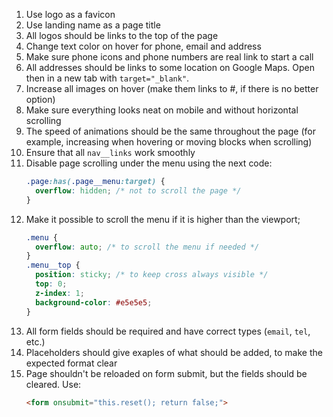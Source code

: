 1. Use logo as a favicon
2. Use landing name as a page title
3. All logos should be links to the top of the page
4. Change text color on hover for phone, email and address
5. Make sure phone icons and phone numbers are real link to start a call
6. All addresses should be links to some location on Google Maps. Open then in a new tab with `target="_blank"`.
7. Increase all images on hover (make them links to #, if there is no better option)
8. Make sure everything looks neat on mobile and without horizontal scrolling
9. The speed of animations should be the same throughout the page (for example, increasing when hovering or moving blocks when scrolling)
10. Ensure that all `nav__links` work smoothly
11. Disable page scrolling under the menu using the next code:
    ```css
    .page:has(.page__menu:target) {
      overflow: hidden; /* not to scroll the page */
    }
    ```
12. Make it possible to scroll the menu if it is higher than the viewport;
    ```css
    .menu {
      overflow: auto; /* to scroll the menu if needed */
    }
    .menu__top {
      position: sticky; /* to keep cross always visible */
      top: 0;
      z-index: 1;
      background-color: #e5e5e5;
    }
    ```
13. All form fields should be required and have correct types (`email`, `tel`, etc.)
14. Placeholders should give exaples of what should be added, to make the expected format clear
15. Page shouldn't be reloaded on form submit, but the fields should be cleared. Use:
    ```html
    <form onsubmit="this.reset(); return false;">
    ```
